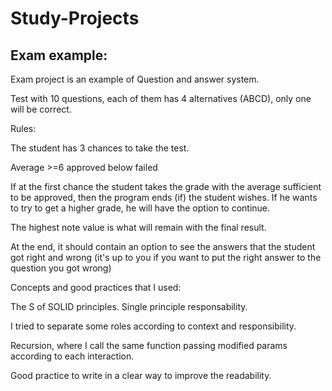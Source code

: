 # Study-Projects


## Exam example:
Exam project is an example of Question and answer system.

Test with 10 questions, each of them has 4 alternatives (ABCD), only one will be correct.

Rules:

The student has 3 chances to take the test.

Average >=6 approved
below failed

If at the first chance the student takes the grade with the average sufficient to be approved, then the program ends (if) the student wishes. If he wants to try to get a higher grade, he will have the option to continue.

The highest note value is what will remain with the final result.

At the end, it should contain an option to see the answers that the student got right and wrong (it's up to you if you want to put the right answer to the question you got wrong)

Concepts and good practices that I used:

The S of SOLID principles. Single principle responsability.

I tried to separate some roles according to context and responsibility.

Recursion, where I call the same function passing modified params according to each interaction.

Good practice to write in a clear way to improve the readability.